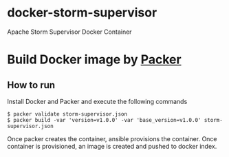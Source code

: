 # docker-storm-supervisor
Apache Storm Supervisor Docker Container

# Build Docker image by [Packer](http://www.packer.io/)

## How to run

Install Docker and Packer and execute the following commands

```
$ packer validate storm-supervisor.json
$ packer build -var 'version=v1.0.0' -var 'base_version=v1.0.0' storm-supervisor.json
```
Once packer creates the container, ansible provisions the container. Once container is provisioned, an image is created and pushed to docker index.
